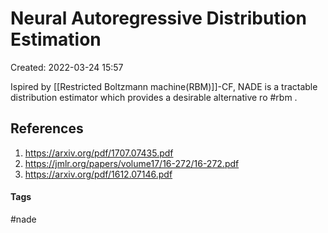 # Neural Autoregressive Distribution Estimation
Created: 2022-03-24 15:57

Ispired by [[Restricted Boltzmann machine(RBM)]]-CF, NADE is a tractable distribution estimator which provides a desirable alternative ro #rbm .

## References
1. https://arxiv.org/pdf/1707.07435.pdf
2. https://jmlr.org/papers/volume17/16-272/16-272.pdf
3. https://arxiv.org/pdf/1612.07146.pdf


#### Tags
#nade
